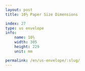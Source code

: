 ```yaml
---
layout: post
title: 10½ Paper Size Dimensions

index: 27
type: us envelope
info:
    name: 10½
    width: 305
    height: 229
    unit: mm

permalink: /en/us-envelope/:slug/
---
```



